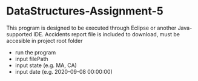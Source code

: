 # DataStructures-Assignment-5
This program is designed to be executed through Eclipse or another Java-supported IDE.
Accidents report file is included to download, must be accesible in project root folder
 
 - run the program
 - input filePath
 - input state (e.g. MA, CA)
 - input date (e.g. 2020-09-08 00:00:00)
   
